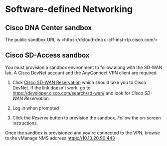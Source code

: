 # Software-defined Networking

## Cisco DNA Center sandbox

The public sandbox URL is <https://dcloud-dna c-ctf-inst-rtp.cisco.com/>

## Cisco SD-Access sandbox

You must provision a sandbox environment to follow along with the SD-WAN lab. A Cisco DevNet account and the AnyConnect VPN client are required.

1. Click [Cisco SD-WAN Reservation](https://devnetsandbox.cisco.com/RM/Diagram/Index/c9679e49-6751-4f43-9bb4-9d7ee162b069?diagramType=Topology) which should take you to Cisco DevNet. If the link doesn't work, go to <https://developer.cisco.com/search/sd-wan/> and look for *Cisco SD-WAN Reservation*.

2. Log in when prompted

3. Click the *Reserve* button to provision the sandbox. Follow the on-screen instructions.

Once the sandbox is provisioned and you're connected to the VPN, browse to the vManage NMS address <https://10.10.20.90:443>